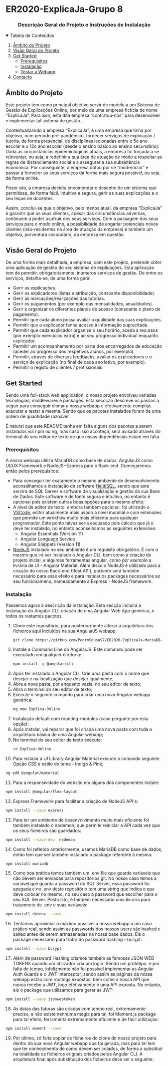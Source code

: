 # ER2020-ExplicaJa-Grupo 8

<p align="center">
    <h3 align="center">Descrição Geral do Projeto e Instruções de Instalação</h3>
</p>

<details open="open">
  <summary>Tabela de Conteúdos</summary>
  <ol>
    <li>
      <a href="#Âmbito-do-Projeto">Âmbito do Projeto</a>
    </li>
     <li>
      <a href="#Visão-Geral-do-Projeto">Visão Geral do Projeto</a>
    </li>
    <li>
      <a href="#Get-Started">Get Started</a>
      <ul>
        <li><a href="#Prerequisitos">Prerequisitos</a></li>
        <li><a href="#Instalação">Instalação</a></li>
        <li><a href="#Testar-a-Webapp">Testar a Webapp</a></li>
      </ul>
    </li>
    <li><a href="#contact">Contacto</a></li>
  </ol>
</details>

## Âmbito do Projeto

Este projeto tem como principal objetivo servir de modelo a um Sistema de Gestão de Explicações Online, por meio de uma empresa fictícia de nome “ExplicaJa”. Para isso, esta dita empresa “contratou-nos” para desenvolver e implementar tal sistema de gestão.

Contextualizando a empresa “ExplicaJa”, é uma empresa que tinha por objetivo, num período pré-pandémico, fornecer serviços de explicação / tutoria, de forma presencial, de disciplinas lecionadas entre o 5o ano escolar e o 12o ano escolar (desde o ensino básico ao ensino secundário). Dada as circunstâncias epidemiológicas atuais, a empresa foi forçada a se reinventar, ou seja, a redefinir a sua área de atuação de modo a respeitar as regras de distanciamento social e a assegurar a sua subsistência económica. Por conseguinte, a empresa optou por se “modernizar” e passar a fornecer os seus serviços da forma mais segura possível, ou seja, de forma online.

Posto isto, a empresa decidiu encomendar o desenho de um sistema que permitisse, de forma fácil, intuitiva e segura, gerir as suas explicações e o seu leque de docentes.

Assim, conclui-se que o objetivo, pelo menos atual, da empresa “ExplicaJa” é garantir que os seus clientes, apesar das circunstâncias adversas, continuem a poder usufruir dos seus serviços. Com a passagem dos seus serviços para o modo online, a possibilidade de angariar potenciais novos clientes (não-residentes na área de atuação da empresa) é também um objetivo, porventura secundário, da empresa em questão.

## Visão Geral do Projeto

De uma forma mais detalhada, a empresa, com este projeto, pretende obter uma aplicação de gestão do seu sistema de explicações. Esta aplicação tem de permitir, obrigatoriamente, inúmeros serviços de gestão.
De entre os serviços, detalha-se, de uma forma geral:
* Gerir as explicações.
* Gerir os explicadores (listas e atribuição, consoante disponibilidade).
* Gerir as marcações/realizações das tutorias.
* Gerir os pagamentos (por exemplo das mensalidades, anualidades).
* Gerir e organizar os diferentes planos de acesso (consoante o plano de pagamento).
* Permitir que cada aluno possa avaliar a qualidade das suas explicações.
* Permitir que o explicador tenha acesso à informação supracitada.
* Permitir que cada explicador organize o seu horário, aceda a recursos (por exemplo exercícios extra) e ao seu progresso individual enquanto explicador.
* Permitir um acompanhamento por parte dos encarregados de educação (aceder ao progresso dos respetivos alunos, por exemplo).
* Permitir, através de diversos feedbacks, avaliar os explicadores e o serviço de explicação (no final de cada ano letivo, por exemplo).
* Permitir o registo de clientes / profissionais.

## Get Started

Sendo uma full-stack web application, o nosso projeto envolveu variadas tecnologias, middlewares e packages. Esta seccção descreve os passos a seguir para conseguir clonar a nossa webapp e efetivamente compilar, executar e testar a mesma. Sendo que os pacotes instalados foram de uma ordem de quantidade razoável. 

É natural que este README tenha em falta alguns dos pacotes a serem instalados via npm ou ng, mas caso isso aconteça, será avisado através do terminal do seu editor de texto de que essas dependências estam em falta.

### Prerequisitos

A nossa webapp utiliza MariaDB como base de dados, AngularJS como UI/UX Framework e NodeJS+Express para o Back-end. Começaremos então pelos prerequisitos: 

<ul>
    <li>Para conseguir ter exatamente o mesmo ambiente de desenvolvimento aconselhamos a instalação de software <a href="https://www.heidisql.com/download.php">HeidiSQL</a>, sendo que este servirá de SQL Server e software de visualização e gestão da sua Base de Dados. Este software é de fonte segura e intuitivo, no entanto é opcional pois existem outras boas opções para o mesmo efeito;</li>
    <li>A nível de editor de texto, embora também opcional, foi utilizado o <a href="https://code.visualstudio.com/">VSCode</a>, editor atualmente mais usado a nível mundial e com extensões que permite um wrokflow muito mais eficiente para qualquer programador. Este ponto talvez seria escusado pois calculo que já o deve ter instalado, no entanto aconselhamos as seguintes extensões:
        <ul>
            <li>Angular Essentials (Version 11)</li>
            <li>Angular Language Service</li>
            <li>Angular Snippets (Version 11)</li>
        </ul>
    </li>
    <li><a href="https://nodejs.org/en/">NodeJS</a> instalado no seu ambiente é um requisito obrigatório. É com o mesmo que irá ser instalado o Angular CLI, bem como a criação do projeto inicial, e algumas ferramentas angular, como por exemplo a livraria de UI - Angular Material. Além disso o NodeJS é utilizado para a criação do nosso Back-end (Rest API), portanto será também necessário para esse efeito e para instalar os packages necessários ao seu funcionameno, nomeadamente a Express - NodeJS framework. </li>
</ul>

### Instalação

Passemos agora à descrição da instalação. Esta secção incluirá a instalação do Angular CLI, criação de uma Angular Web App genérica, e todos os restantes pacotes.

1. Clone este repositório, para posteriormente alterar a arquitetura dos ficheiros aqui incluídos na sua AngularJS webapp:
   ```sh
   git clone https://github.com/PedroSousa97/ER2020-ExplicaJa-MariaDB-NodeJS-AngularJS.git
   ```
2. Instale a Command Line do AngularJS. Este comando pode ser executado em qualquer diretoria:
   ```sh
   npm install -g @angular/cli
   ```
3. Após ter instalado o Angular CLI, Crie uma pasta com o nome que desejar e na localização que desejar igualmente;
4. Abra a nova pasta, por enquanto vazia, no seu editor de texto;
5. Abra o terminal do seu editor de texto;
6. Execute o seguinte comando para criar uma nova Angular webapp genérica:
    ```sh
   ng new Explica-Online
   ```
7. Instalação default com rounting-modules (caso pergunte por esta opção);
8. Após instalar, vai reparar que foi criada uma nova pasta com toda a arquitetura básica de uma Angular webapp;
9. No terminal do seu editor de texto execute:
   ```sh
   cd Explica-Online
   ```
10. Para instalar a UI Library Angular Material execute o comando seguinte. Opção CSS e estilo do tema - Indigo & Pink;
   ```sh
   ng add @angular/material
   ```
11. Para a responsividade do website em alguns dos componentes instale:
   ```sh
   npm install @angular/flex-layout 
   ```
12. Express Framework para facilitar a criação de NodeJS API's:
   ```sh
   npm install --save express   
   ```
13. Para ter um ambiente de desenvolvimento muito mais eficiente foi também instalado o nodemon, que permite reiniciar a API cada vez que os seus ficheiros são guardados:
   ```sh
   npm install --save-dev  nodemon  
   ```
14. Como foi referido anteriormente, usamos MariaDB como base de dados, então tem que ser também instalado o package referente à mesma:
   ```sh
   npm install mariadb
   ```
15. Como boa prática temos também um .env file que guarda variáveis que não devem ser enviadas para repositórios git. No nosso caso temos a variável que guarda a password do SQL Server, essa password foi apagada e no .env deste repositório tem uma string que indica o que deve colocar no mesmo, no seu caso a password que escolher para o seu SQL Server. Posto isto, é também necessário uma livraria para tratamneto de .env e suas variáveis:
   ```sh
   npm install dotenv --save 
   ```
16. Tentamos aproximar o máximo possível a nossa webapp a um caso prático real, sendo assim as passwords dos nossos users são hashed e salted antes de serem armazenadas na nossa base dados. Eis o package necessário para tratar do password hashing - bcrypt:
   ```sh
   npm install --save bcrypt
   ```
17. Além de password Hashing criamos também as famosas JSON WEB TOKENS quando um utilizador cria um login. Sendo um protótipo, e por falta de tempo, infelizmente não foi possível implementar as Angular Auth Guards e o JWT Interceptor, sendo assim as páginas da nossa webapp estão com routings expostos, bem como a nossa API que nunca recebe a JWT, logo efetivamente é uma API exposta. No entanto, eis o package que utilizamos para gerar as JWT:
   ```sh
   npm install --save jsonwebtoken 
   ```
18. As datas das faturas são criadas com tempo real, extremamente preciso, e não existe nenhuma magia para tal, foi Moment.js package para tal efeito, ferramenta extremamente eficiente e de fácil utilização:
   ```sh
   npm install moment --save
   ```
19. Por último, só falta copiar os ficheiros do clone do nosso projeto para dentro da sua nova Angular webapp que foi gerada, mas para tal tem que ter conhecimento de como devem ser colados, de forma a substituir na totalidade os ficheiros orignais criados peloa Angular CLI. A arquitetura final após substituição dos ficheiros deve ser a seguinte:

